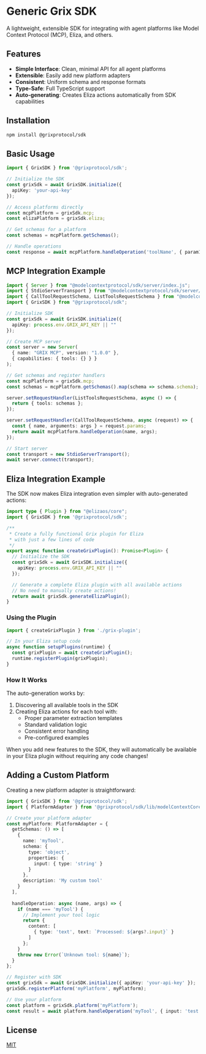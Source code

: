 # Generic Grix SDK

A lightweight, extensible SDK for integrating with agent platforms like Model Context Protocol (MCP), Eliza, and others.

## Features

- **Simple Interface**: Clean, minimal API for all agent platforms
- **Extensible**: Easily add new platform adapters
- **Consistent**: Uniform schema and response formats
- **Type-Safe**: Full TypeScript support
- **Auto-generating**: Creates Eliza actions automatically from SDK capabilities

## Installation

```bash
npm install @grixprotocol/sdk
```

## Basic Usage

```typescript
import { GrixSDK } from '@grixprotocol/sdk';

// Initialize the SDK
const grixSdk = await GrixSDK.initialize({
  apiKey: 'your-api-key'
});

// Access platforms directly
const mcpPlatform = grixSdk.mcp;
const elizaPlatform = grixSdk.eliza;

// Get schemas for a platform
const schemas = mcpPlatform.getSchemas();

// Handle operations
const response = await mcpPlatform.handleOperation('toolName', { param1: 'value' });
```

## MCP Integration Example

```typescript
import { Server } from "@modelcontextprotocol/sdk/server/index.js";
import { StdioServerTransport } from "@modelcontextprotocol/sdk/server/stdio.js";
import { CallToolRequestSchema, ListToolsRequestSchema } from "@modelcontextprotocol/sdk/types.js";
import { GrixSDK } from "@grixprotocol/sdk";

// Initialize SDK
const grixSdk = await GrixSDK.initialize({
  apiKey: process.env.GRIX_API_KEY || ""
});

// Create MCP server
const server = new Server(
  { name: "GRIX MCP", version: "1.0.0" },
  { capabilities: { tools: {} } }
);

// Get schemas and register handlers
const mcpPlatform = grixSdk.mcp;
const schemas = mcpPlatform.getSchemas().map(schema => schema.schema);

server.setRequestHandler(ListToolsRequestSchema, async () => {
  return { tools: schemas };
});

server.setRequestHandler(CallToolRequestSchema, async (request) => {
  const { name, arguments: args } = request.params;
  return await mcpPlatform.handleOperation(name, args);
});

// Start server
const transport = new StdioServerTransport();
await server.connect(transport);
```

## Eliza Integration Example

The SDK now makes Eliza integration even simpler with auto-generated actions:

```typescript
import type { Plugin } from "@elizaos/core";
import { GrixSDK } from '@grixprotocol/sdk';

/**
 * Create a fully functional Grix plugin for Eliza
 * with just a few lines of code
 */
export async function createGrixPlugin(): Promise<Plugin> {
  // Initialize the SDK
  const grixSdk = await GrixSDK.initialize({
    apiKey: process.env.GRIX_API_KEY || ""
  });

  // Generate a complete Eliza plugin with all available actions
  // No need to manually create actions!
  return await grixSdk.generateElizaPlugin();
}
```

### Using the Plugin

```typescript
import { createGrixPlugin } from './grix-plugin';

// In your Eliza setup code
async function setupPlugins(runtime) {
  const grixPlugin = await createGrixPlugin();
  runtime.registerPlugin(grixPlugin);
}
```

### How It Works

The auto-generation works by:

1. Discovering all available tools in the SDK
2. Creating Eliza actions for each tool with:
   - Proper parameter extraction templates
   - Standard validation logic
   - Consistent error handling
   - Pre-configured examples

When you add new features to the SDK, they will automatically be available in your Eliza plugin without requiring any code changes!

## Adding a Custom Platform

Creating a new platform adapter is straightforward:

```typescript
import { GrixSDK } from '@grixprotocol/sdk';
import { PlatformAdapter } from '@grixprotocol/sdk/lib/modelContextCore/types';

// Create your platform adapter
const myPlatform: PlatformAdapter = {
  getSchemas: () => [
    {
      name: 'myTool',
      schema: {
        type: 'object',
        properties: {
          input: { type: 'string' }
        }
      },
      description: 'My custom tool'
    }
  ],
  
  handleOperation: async (name, args) => {
    if (name === 'myTool') {
      // Implement your tool logic
      return {
        content: [
          { type: 'text', text: `Processed: ${args?.input}` }
        ]
      };
    }
    throw new Error(`Unknown tool: ${name}`);
  }
};

// Register with SDK
const grixSdk = await GrixSDK.initialize({ apiKey: 'your-api-key' });
grixSdk.registerPlatform('myPlatform', myPlatform);

// Use your platform
const platform = grixSdk.platform('myPlatform');
const result = await platform.handleOperation('myTool', { input: 'test' });
```

## License

[MIT](LICENSE)
